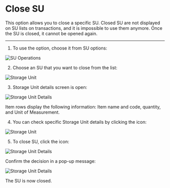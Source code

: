 # Close SU

This option allows you to close a specific SU. Closed SU are not displayed on SU lists on transactions, and it is impossible to use them anymore. Once the SU is closed, it cannot be opened again.

---

1. To use the option, choose it from SU options:

  ![SU Operations](./media/1_CloseSU4.jpg)

2. Choose an SU that you want to close from the list:

  ![Storage Unit](./media/2_CloseSU4.jpg)

3. Storage Unit details screen is open:

  ![Storage Unit Details](./media/3_CloseSU4.jpg)

  Item rows display the following information: Item name and code, quantity, and Unit of Measurement.

4. You can check specific Storage Unit details by clicking the icon:

  ![Storage Unit](./media/4_SUDetails4.jpg)

5. To close SU, click the icon:

  ![Storage Unit Details](./media/3_Close4.jpg)

  Confirm the decision in a pop-up message:

  ![Storage Unit Details](./media/5_CloseSU4.jpg)

  The SU is now closed.
  